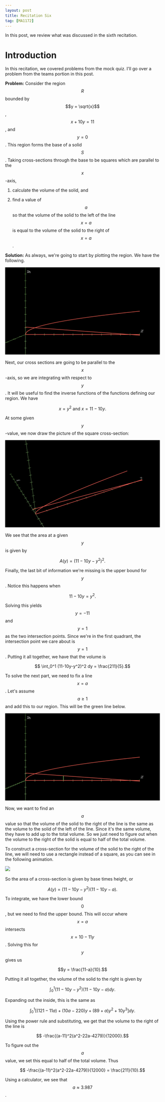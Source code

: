 ```yaml
---
layout: post
title: Recitation Six
tag: [MA1172]
---
```


In this post, we review what was discussed in the sixth recitation.

# Introduction

In this recitation, we covered problems from the mock quiz. I'll go over a problem from the teams portion in this post.

**Problem:** Consider the region $$R$$ bounded by $$y = \sqrt{x}$$, $$x + 10y = 11$$, and $$y=0$$. This region forms the base of a solid $$S$$. Taking cross-sections through the base to be squares which are parallel to the $$x$$-axis,

1) calculate the volume of the solid, and

2) find a value of $$a$$ so that the volume of the solid to the left of the line $$x=a$$ is equal to the volume of the solid to the right of $$x=a$$.

**Solution:** As always, we're going to start by plotting the region. We have the following.

![](/teaching_images/Rec_Six_1.png)

Next, our cross sections are going to be parallel to the $$x$$-axis, so we are integrating with respect to $$y$$. It will be useful to find the inverse functions of the functions defining our region. We have

$$ x = y^2 \text{ and } x = 11-10y.$$

At some given $$y$$-value, we now draw the picture of the square cross-section:

![](/teaching_images/Rec_Six_2.gif)

We see that the area at a given $$y$$ is given by

$$A(y) = (11 - 10y - y^2)^2.$$

Finally, the last bit of information we're missing is the upper bound for $$y$$. Notice this happens when

$$ 11 - 10y = y^2.$$

Solving this yields $$y = -11$$ and $$y = 1$$ as the two intersection points. Since we're in the first quadrant, the intersection point we care about is $$y=1$$. Putting it all together, we have that the volume is

$$ \int_0^1 (11-10y-y^2)^2 dy = \frac{211}{5}.$$

To solve the next part, we need to fix a line $$x=a$$. Let's assume $$a \geq 1$$ and add this to our region. This will be the green line below.

![](/teaching_images/Rec_Six_3.png)

Now, we want to find an $$a$$ value so that the volume of the solid to the right of the line is the same as the volume to the solid of the left of the line. Since it's the same volume, they have to add up to the total volume. So we just need to figure out when the volume to the right of the solid is equal to half of the total volume.

To construct a cross-section for the volume of the solid to the right of the line, we will need to use a rectangle instead of a square, as you can see in the following animation.

![](/teaching_images/Rec_Six_4.gif)

So the area of a cross-section is given by base times height, or

$$A(y) = (11-10y-y^2) (11-10y-a).$$

To integrate, we have the lower bound $$0$$, but we need to find the upper bound. This will occur where $$x=a$$ intersects $$x = 10 - 11y$$. Solving this for $$y$$ gives us

$$y = \frac{11-a}{10}.$$

Putting it all together, the volume of the solid to the right is given by

$$ \int_0^1 (11-10y-y^2) (11-10y-a)dy.$$

Expanding out the inside, this is the same as

$$ \int_0^1 [(121 - 11a) + (10a-220)y + (89+a)y^2 + 10y^3]dy.$$

Using the power rule and substituting, we get that the volume to the right of the line is

$$ -\frac{(a-11)^2(a^2-22a-4279)}{12000}.$$

To figure out the $$a$$ value, we set this equal to half of the total volume. Thus

$$ -\frac{(a-11)^2(a^2-22a-4279)}{12000} = \frac{211}{10}.$$

Using a calculator, we see that $$a \approx 3.987$$.
